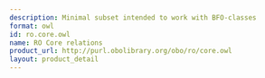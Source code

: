 ```yaml
---
description: Minimal subset intended to work with BFO-classes
format: owl
id: ro.core.owl
name: RO Core relations
product_url: http://purl.obolibrary.org/obo/ro/core.owl
layout: product_detail
---
```

